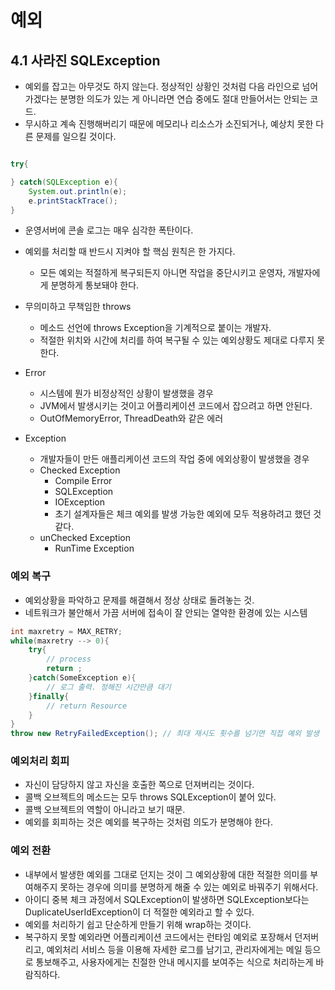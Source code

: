 # 예외

## 4.1 사라진 SQLException
- 예외를 잡고는 아무것도 하지 않는다. 정상적인 상황인 것처럼 다음 라인으로 넘어가겠다는 분명한 의도가 있는 게 아니라면 연습 중에도 절대 만들어서는 안되는 코드.
- 무시하고 계속 진행해버리기 때문에 메모리나 리소스가 소진되거나, 예상치 못한 다른 문제를 일으킬 것이다.

```java

try{

} catch(SQLException e){
    System.out.println(e);
    e.printStackTrace();
}
```

- 운영서버에 콘솔 로그는 매우 심각한 폭탄이다.
- 예외를 처리할 때 반드시 지켜야 할 핵심 원칙은 한 가지다.
    - 모든 예외는 적절하게 복구되든지 아니면 작업을 중단시키고 운영자, 개발자에게 분명하게 통보돼야 한다.

- 무의미하고 무책임한 throws
    - 메소드 선언에 throws Exception을 기계적으로 붙이는 개발자.
    - 적절한 위치와 시간에 처리를 하여 복구될 수 있는 예외상황도 제대로 다루지 못한다.

- Error
    - 시스템에 뭔가 비정상적인 상황이 발생했을 경우
    - JVM에서 발생시키는 것이고 어플리케이션 코드에서 잡으려고 하면 안된다.
    - OutOfMemoryError, ThreadDeath와 같은 에러

- Exception
    - 개발자들이 만든 애플리케이션 코드의 작업 중에 에외상황이 발생했을 경우
    - Checked Exception
        - Compile Error
        - SQLException
        - IOException
        - 초기 설계자들은 체크 예외를 발생 가능한 예외에 모두 적용하려고 했던 것 같다.
    - unChecked Exception
        - RunTime Exception

### 예외 복구
- 예외상황을 파악하고 문제를 해결해서 정상 상태로 돌려놓는 것.
- 네트워크가 불안해서 가끔 서버에 접속이 잘 안되는 열악한 환경에 있는 시스템

```java
int maxretry = MAX_RETRY;
while(maxretry --> 0){
    try{
        // process
        return ;
    }catch(SomeException e){
        // 로그 출력. 정해진 시간만큼 대기
    }finally{
        // return Resource
    }
}
throw new RetryFailedException(); // 최대 재시도 횟수를 넘기면 직접 예외 발생
```

### 예외처리 회피
- 자신이 담당하지 않고 자신을 호출한 쪽으로 던져버리는 것이다.
- 콜백 오브젝트의 메소드는 모두 throws SQLException이 붙어 있다.
- 콜백 오브젝트의 역할이 아니라고 보기 때문.
- 예외를 회피하는 것은 예외를 복구하는 것처럼 의도가 분명해야 한다.

### 예외 전환
- 내부에서 발생한 예외를 그대로 던지는 것이 그 예외상황에 대한 적절한 의미를 부여해주지 못하는 경우에 의미를 분명하게 해줄 수 있는 예외로 바꿔주기 위해서다.
- 아이디 중복 체크 과정에서 SQLException이 발생하면 SQLException보다는 DuplicateUserIdException이 더 적절한 예외라고 할 수 있다.
- 예외를 처리하기 쉽고 단순하게 만들기 위해 wrap하는 것이다.
- 복구하지 못할 예외라면 어플리케이션 코드에서는 런타임 예외로 포장해서 던저버리고, 예외처리 서비스 등을 이용해 자세한 로그를 남기고, 관리자에게는 메일 등으로 통보해주고, 사용자에게는 친절한 안내 메시지를 보여주는 식으로 처리하는게 바람직하다.